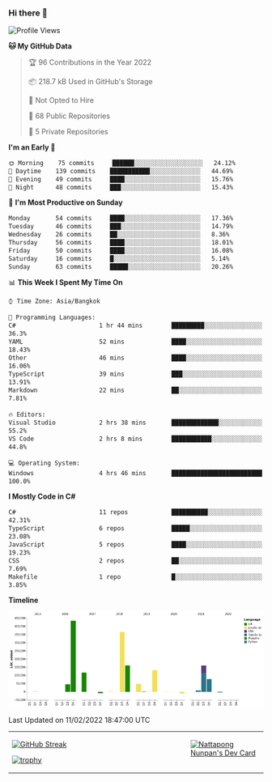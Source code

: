 ### Hi there 👋

<!--START_SECTION:waka-->
![Profile Views](http://img.shields.io/badge/Profile%20Views-0-blue)

**🐱 My GitHub Data** 

> 🏆 96 Contributions in the Year 2022
 > 
> 📦 218.7 kB Used in GitHub's Storage 
 > 
> 🚫 Not Opted to Hire
 > 
> 📜 68 Public Repositories 
 > 
> 🔑 5 Private Repositories  
 > 
**I'm an Early 🐤** 

```text
🌞 Morning    75 commits     ██████░░░░░░░░░░░░░░░░░░░   24.12% 
🌆 Daytime    139 commits    ███████████░░░░░░░░░░░░░░   44.69% 
🌃 Evening    49 commits     ████░░░░░░░░░░░░░░░░░░░░░   15.76% 
🌙 Night      48 commits     ███░░░░░░░░░░░░░░░░░░░░░░   15.43%

```
📅 **I'm Most Productive on Sunday** 

```text
Monday       54 commits     ████░░░░░░░░░░░░░░░░░░░░░   17.36% 
Tuesday      46 commits     ███░░░░░░░░░░░░░░░░░░░░░░   14.79% 
Wednesday    26 commits     ██░░░░░░░░░░░░░░░░░░░░░░░   8.36% 
Thursday     56 commits     ████░░░░░░░░░░░░░░░░░░░░░   18.01% 
Friday       50 commits     ████░░░░░░░░░░░░░░░░░░░░░   16.08% 
Saturday     16 commits     █░░░░░░░░░░░░░░░░░░░░░░░░   5.14% 
Sunday       63 commits     █████░░░░░░░░░░░░░░░░░░░░   20.26%

```


📊 **This Week I Spent My Time On** 

```text
⌚︎ Time Zone: Asia/Bangkok

💬 Programming Languages: 
C#                       1 hr 44 mins        █████████░░░░░░░░░░░░░░░░   36.3% 
YAML                     52 mins             ████░░░░░░░░░░░░░░░░░░░░░   18.43% 
Other                    46 mins             ████░░░░░░░░░░░░░░░░░░░░░   16.06% 
TypeScript               39 mins             ███░░░░░░░░░░░░░░░░░░░░░░   13.91% 
Markdown                 22 mins             ██░░░░░░░░░░░░░░░░░░░░░░░   7.81%

🔥 Editors: 
Visual Studio            2 hrs 38 mins       █████████████░░░░░░░░░░░░   55.2% 
VS Code                  2 hrs 8 mins        ███████████░░░░░░░░░░░░░░   44.8%

💻 Operating System: 
Windows                  4 hrs 46 mins       █████████████████████████   100.0%

```

**I Mostly Code in C#** 

```text
C#                       11 repos            ██████████░░░░░░░░░░░░░░░   42.31% 
TypeScript               6 repos             █████░░░░░░░░░░░░░░░░░░░░   23.08% 
JavaScript               5 repos             ████░░░░░░░░░░░░░░░░░░░░░   19.23% 
CSS                      2 repos             ██░░░░░░░░░░░░░░░░░░░░░░░   7.69% 
Makefile                 1 repo              █░░░░░░░░░░░░░░░░░░░░░░░░   3.85%

```


**Timeline**

![Chart not found](https://raw.githubusercontent.com/aixasz/aixasz/main/charts/bar_graph.png) 


 Last Updated on 11/02/2022 18:47:00 UTC
<!--END_SECTION:waka-->

<table>
<tr>
<td width="70%" valign="top">
 
 [![GitHub Streak](http://github-readme-streak-stats.herokuapp.com?user=aixasz&theme=github-dark&hide_border=true&date_format=%5BY%20%5DM%20j)](https://git.io/streak-stats)

 [![trophy](https://github-profile-trophy.vercel.app/?username=aixasz&theme=onedark)](https://github.com/ryo-ma/github-profile-trophy)
 </td>
<td width="30%" valign="top">
 
<a href="https://app.daily.dev/aixasz"><img src="https://api.daily.dev/devcards/403207936e6547c9a85ea449e9f3abe8.png?r=re8" alt="Nattapong Nunpan's Dev Card"/></a>

 </td>
</tr>
</table>
 
